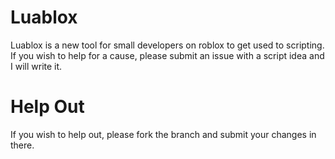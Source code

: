 # Luablox
Luablox is a new tool for small developers on roblox to get used to scripting. If you wish to help for a cause, please submit an issue with a script idea and I will write it.

# Help Out
If you wish to help out, please fork the branch and submit your changes in there.
<img scr="https://camo.githubusercontent.com/950785e70fbefe350372ae44c4630a2567fb06b2/68747470733a2f2f692e696d6775722e636f6d2f6f70794b6a79462e6a7067">
